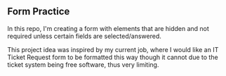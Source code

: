 ## Form Practice

In this repo, I'm creating a form with elements that are hidden and not required unless certain fields are selected/answered. 

This project idea was inspired by my current job, where I would like an IT Ticket Request form to be formatted this way though it cannot due to the ticket system being free software, thus very limiting. 